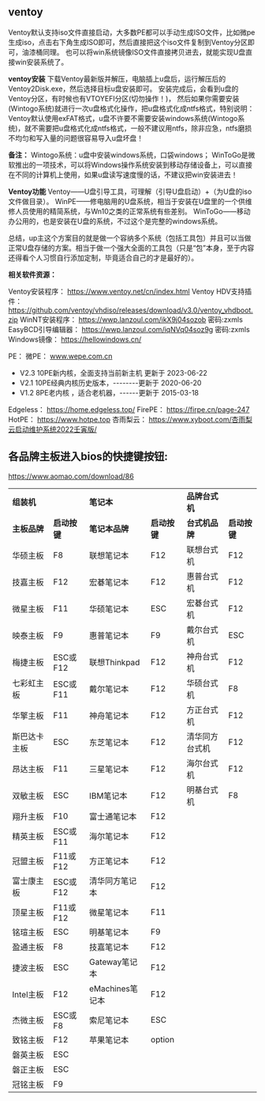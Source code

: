 ## ventoy

Ventoy默认支持iso文件直接启动，大多数PE都可以手动生成ISO文件，比如微pe生成iso，点击右下角生成ISO即可，然后直接把这个iso文件复制到Ventoy分区即可，油漆桶同理。
也可以将win系统镜像ISO文件直接拷贝进去，就能实现U盘直接win安装系统了。

**ventoy安装**
下载Ventoy最新版并解压，电脑插上u盘后，运行解压后的 Ventoy2Disk.exe，然后选择目标u盘安装即可。
安装完成后，会看到u盘的Ventoy分区，有时候也有VTOYEFI分区(切勿操作！)，
然后如果你需要安装(Wintogo系统)就进行一次u盘格式化操作，把u盘格式化成ntfs格式，特别说明：
Ventoy默认使用exFAT格式，u盘不许要不需要安装windows系统(Wintogo系统)，就不需要把u盘格式化成ntfs格式，一般不建议用ntfs，除非应急，ntfs磨损不均匀和写入量的问题很容易导入u盘坏盘！

**备注：**
Wintogo系统：u盘中安装windows系统，口袋windows；
WinToGo是微软推出的一项技术，可以将Windows操作系统安装到移动存储设备上，可以直接在不同的计算机上使用，如果u盘读写速度慢的话，不建议把win安装进去！

**Ventoy功能**
Ventoy——U盘引导工具，可理解（引导U盘启动）+（为U盘的iso文件做目录）。
WinPE——修电脑用的U盘系统，相当于安装在U盘里的一个供维修人员使用的精简系统，与Wn10之类的正常系统有些差别。
WinToGo——移动办公用的，也是安装在U盘的系统，不过这个是完整的windows系统。

总结，up主这个方案目的就是做一个容纳多个系统（包括工具包）并且可以当做正常U盘存储的方案。相当于做一个强大全面的工具包（只是“包”本身，至于内容还得看个人习惯自行添加定制，毕竟适合自己的才是最好的）。


**相关软件资源：**

Ventoy安装程序： https://www.ventoy.net/cn/index.html 
Ventoy HDV支持插件： https://github.com/ventoy/vhdiso/releases/download/v3.0/ventoy_vhdboot.zip 
WinNT安装程序： https://wwp.lanzoul.com/ikX9j04sozob 密码:zxmls 
EasyBCD引导编辑器： https://wwp.lanzoul.com/iqNVq04soz9g 密码:zxmls 
Windows镜像： https://hellowindows.cn/

PE：
微PE： www.wepe.com.cn
- V2.3 10PE新内核，全面支持当前新主机 更新于 2023-06-22
- V2.1 10PE经典内核历史版本，--------更新于 2020-06-20
- V1.2 8PE老内核 ，适合老机器，------更新于 2015-03-18

Edgeless： https://home.edgeless.top/
FirePE： https://firpe.cn/page-247
HotPE： https://www.hotpe.top
杏雨梨云： https://www.xyboot.com/杏雨梨云启动维护系统2022壬寅版/


## 各品牌主板进入bios的快捷键按钮:

https://www.aomao.com/download/86

|   |   |   |   |   |   |
|---|---|---|---|---|---|
|**组装机**|   |**笔记本**|   |**品牌台式机**|   |
|**主板品牌**|**启动按键**|**笔记本品牌**|**启动按键**|**台式机品牌**|**启动按键**|
|华硕主板|F8|联想笔记本|F12|联想台式机|F12|
|技嘉主板|F12|宏碁笔记本|F12|惠普台式机|F12|
|微星主板|F11|华硕笔记本|ESC|宏碁台式机|F12|
|映泰主板|F9|惠普笔记本|F9|戴尔台式机|ESC|
|梅捷主板|ESC或F12|联想Thinkpad|F12|神舟台式机|F12|
|七彩虹主板|ESC或F11|戴尔笔记本|F12|华硕台式机|F8|
|华擎主板|F11|神舟笔记本|F12|方正台式机|F12|
|斯巴达卡主板|ESC|东芝笔记本|F12|清华同方台式机|F12|
|昂达主板|F11|三星笔记本|F12|海尔台式机|F12|
|双敏主板|ESC|IBM笔记本|F12|明基台式机|F8|
|翔升主板|F10|富士通笔记本|F12||   |
|精英主板|ESC或F11|海尔笔记本|F12|
|冠盟主板|F11或F12|方正笔记本|F12|
|富士康主板|ESC或F12|清华同方笔记本|F12|
|顶星主板|F11或F12|微星笔记本|F11|
|铭瑄主板|ESC|明基笔记本|F9|
|盈通主板|F8|技嘉笔记本|F12|
|捷波主板|ESC|Gateway笔记本|F12|
|Intel主板|F12|eMachines笔记本|F12|
|杰微主板|ESC或F8|索尼笔记本|ESC|
|致铭主板|F12|苹果笔记本|option|
|磐英主板|ESC||   |
|磐正主板|ESC|
|冠铭主板|F9|